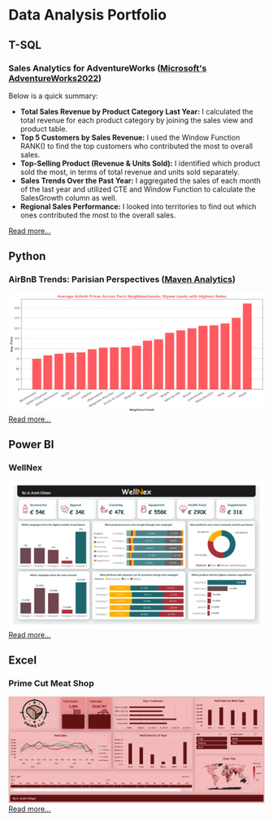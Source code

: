 # Data Analysis Portfolio
## T-SQL
### Sales Analytics for AdventureWorks ([Microsoft's AdventureWorks2022](https://learn.microsoft.com/en-us/sql/samples/adventureworks-install-configure?view=sql-server-ver16&tabs=ssms))
Below is a quick summary:

- **Total Sales Revenue by Product Category Last Year:** I calculated the total revenue for each product category by joining the sales view and product table.
- **Top 5 Customers by Sales Revenue:** I used the Window Function RANK() to find the top customers who contributed the most to overall sales.
- **Top-Selling Product (Revenue & Units Sold):** I identified which product sold the most, in terms of total revenue and units sold separately.
- **Sales Trends Over the Past Year:** I aggregated the sales of each month of the last year and utilized  CTE and Window Function to calculate the SalesGrowth column as well.
- **Regional Sales Performance:** I looked into territories to find out which ones contributed the most to the overall sales.

[Read more...](https://github.com/ArashCh/Data-Analysis-Portfolio/blob/master/Adventure%20Works/Sales/01/README.md)
## Python
### AirBnB Trends: Parisian Perspectives ([Maven Analytics](https://mavenanalytics.io/blog/introducing-guided-projects))
![Average Airbnb Prices Across Paris Neighbourhoods - Elysee Leads with Highest Rates](https://github.com/ArashCh/Data-Analysis-Portfolio/blob/master/Python/Maven%20Analytics%20-%20Airbnb%20Listings%20%26%20Reviews/Visualizations/Average%20Airbnb%20Prices%20Across%20Paris%20Neighbourhoods%20-%20Elysee%20Leads%20with%20Highest%20Rates.png)
[Read more...](https://github.com/ArashCh/Data-Analysis-Portfolio/tree/master/Python/Maven%20Analytics%20-%20Airbnb%20Listings%20%26%20Reviews)
## Power BI
### WellNex
![WellNex](https://github.com/ArashCh/Data-Analysis-Portfolio/blob/master/Power%20BI/WellNex/Screenshots/Campaign%20Dashboard.png)
[Read more...](https://github.com/ArashCh/Data-Analysis-Portfolio/tree/master/Power%20BI/WellNex)
## Excel
### Prime Cut Meat Shop
![PrimeCut](https://github.com/ArashCh/Data-Analysis-Portfolio/blob/master/Excel/Prime%20Cut/Dashboard%20Screenshot.png)
[Read more...](https://github.com/ArashCh/Data-Analysis-Portfolio/tree/master/Excel/Prime%20Cut)

